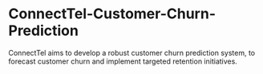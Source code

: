# ConnectTel-Customer-Churn-Prediction
ConnectTel aims to develop a robust customer churn prediction system, to forecast customer churn and implement targeted retention initiatives.

